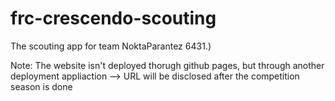 # frc-crescendo-scouting

The scouting app for team NoktaParantez 6431.)

Note: The website isn't deployed thorugh github pages, but through another deployment appliaction --> URL will be disclosed after the competition season is done
